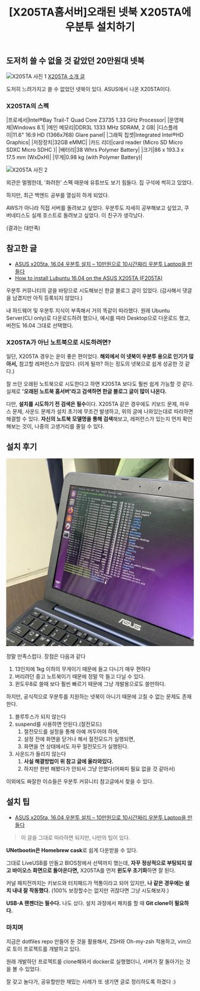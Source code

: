 ﻿---
title:  "[X205TA홈서버]오래된 넷북 X205TA에 우분투 설치하기"
excerpt: "무게가 1kg 미만인 가벼운 넷북으로, 공부용 우분투 홈서버를 만들어 보자"
toc: true
toc_sticky: true

categories:
-  Etc
tags:
-  X205TA
-  HomeServer
last_modified_at: 2020-10-01TO20:30:00+09:00
---

## 도저히 쓸 수 없을 것 같았던 20만원대 넷북

![X205TA 사진 1](/assets/images/x205ta/x205ta_closed.png)
[X205TA 소개 글](https://kbench.com/?q=node/145175)

도저히 느려가지고 쓸 수 없었던 넷북이 있다.
ASUS에서 나온 X205TA이다.

### X205TA의 스펙

|프로세서|Intel®Bay Trail-T Quad Core Z3735 1.33 GHz Processor|
|운영체제|Windows 8.1|
|메인 메모리|DDR3L 1333 MHz SDRAM, 2 GB|
|디스플레이|11.6" 16:9 HD (1366x768) Glare panel|
|그래픽 칩셋|Integrated Intel®HD Graphics|
|저장장치|32GB eMMC|
|카드 리더|card reader (Micro SD Micro SDXC Micro SDHC )|
|배터리|38 Whrs Polymer Battery|
|크기|86 x 193.3 x 17.5 mm (WxDxH)|
|무게|0.98 kg (with Polymer Battery)|

![X205TA 사진 2](/assets/images/x205ta/x205ta_opened.png)

외관은 멀쩡한데, '화려한' 스펙 때문에 유튜브도 보기 힘들다.
집 구석에 썩히고 있었다.

하지만, 최근 백엔드 공부를 열심히 하게 되었다.

AWS가 아니라 직접 서버를 돌려보고 싶었다.
우분투도 자세히 공부해보고 싶었고, 쿠버네티스도 실제 호스트로 돌려보고 싶었다.
이 친구가 생각났다.

(결과는 대만족)

## 참고한 글

- [ASUS x205ta, 16.04 우분투 설치 – 10만원으로 10시간짜리 우분투 Laptop을 만들다](http://webterror.net/?p=1907)
- [How to install Lubuntu 16.04 on the ASUS X205TA (F205TA)](https://askubuntu.com/questions/869453/how-to-install-lubuntu-16-04-on-the-asus-x205ta-f205ta)

우분투 커뮤니티의 글을 바탕으로 시도해보신 한글 블로그 글이 있었다.
(감사해서 댓글을 남겼지만 아직 등록되지 않았다.)

내 하드웨어 및 우분투 지식이 부족해서 거의 똑같이 따라했다.
원래 Ubuntu Server(CLI only)로 다운로드하려 했으나, 예시를 따라 Desktop으로 다운로드 했고, 버전도 16.04 그대로 선택했다.

### X205TA가 아닌 노트북으로 시도하려면?

일단, X205TA 경우는 운이 좋은 편이었다. **해외에서 이 넷북이 우분투 용으로 인기가 많아서,** 참고할 레퍼런스가 많았다. (이게 될까? 하는 정도의 넷북으로 쉽게 성공한 것 같다.)

잘 쓰던 오래된 노트북으로 시도한다고 하면 X205TA 보다도 훨씬 쉽게 가능할 것 같다. 실제로 **'오래된 노트북 홈서버'라고 검색하면 한글 블로그 글이 많이 나온다.**

다만, **설치를 시도하기 전 검색은 필수**이다. X205TA 같은 경우에도 키보드 문제, 마우스 문제, 사운드 문제가 설치 초기에 무조건 발생하고, 위의 글에 나와있는대로 따라하면 해결할 수 있다. **자신의 노트북 모델명을 통해 검색**해보고, 레퍼런스가 있는지 먼저 확인해보는 것이, 나중의 고생거리를 줄일 수 있다.

## 설치 후기

![X205TA 사진 3](/assets/images/x205ta/x205ta_finished.jpg)

정말 만족스럽다. 장점은 다음과 같다

1. 13인치에 1kg 이하의 무게이기 때문에 들고 다니기 매우 편하다
2. 버리려던 중고 노트북이기 때문에 정말 막 들고 다닐 수 있다.
3. 윈도우8로 쓸때 보다 훨씬 빠르기 때문에 그냥 개발용으로도 쓸만하다.

하지만, 공식적으로 우분투를 지원하는 넷북이 아니기 때문에 고칠 수 없는 문제도 존재한다.

1. 블루투스가 되지 않는다
2. suspend를 사용하면 안된다.(절전모드)
   1. 절전모드를 설정을 통해 아예 꺼두어야 하며,
   2. 설정 전에 화면을 닫거나 해서 절전모드가 실행되면,
   3. 화면을 연 상태에서도 자꾸 절전모드가 실행된다.
3. 사운드가 들리지 않는다
   1. **사실 해결방법이 위 참고 글에 올라와있다.**
   2. 하지만 한번 해봤다가 안되서 그냥 안했다(어짜피 필요 없을 것 같아서)

이외에도 짜잘한 이슈들은 우분투 커뮤니티 참고글에서 찾을 수 있다.

## 설치 팁

- [ASUS x205ta, 16.04 우분투 설치 – 10만원으로 10시간짜리 우분투 Laptop을 만들다](http://webterror.net/?p=1907)

> 이 글을 그대로 따라하면 되지만, 나만의 팁이 있다.

**UNetbootin은 Homebrew cask**로 쉽게 다운받을 수 있다.

그대로 LiveUSB를 만들고 BIOS창에서 선택까지 했는데,
**자꾸 정상적으로 부팅되지 않고 바이오스 화면으로 돌아온다면,**
X205TA를 먼저 **윈도우 초기화**하면 잘 된다.

커널 패치전까지는 키보드와 터치패드가 먹통이라고 되어 있지만,
**나 같은 경우에는 설치 내내 잘 작동했다.**
(100% 보장할수는 없지만 귀찮다면 그냥 시도해보자.)

**USB-A 랜젠더는 필수다.** 나도 샀다.
설치 과정에서 패치를 할 때 **Git clone이 필요하다.**

### 마치며

지금은 dotfiles repo 만들어 둔 것을 활용해서,
ZSH와 Oh-my-zsh 적용하고, vim으로 토이 프로젝트를 개발하고 있다.

원래 개발하던 프로젝트를 clone해와서 docker로 실행했더니,
서버가 잘 돌아가는 것을 볼 수 있었다.

잘 갖고 놀다가, 공유할만한 재밌는 사례가 또 생기면 글로 정리하도록 하겠다 :)
